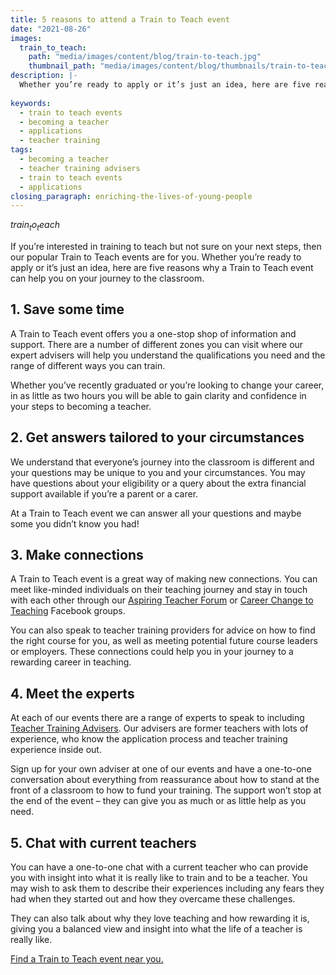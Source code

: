 ```yaml
---
title: 5 reasons to attend a Train to Teach event
date: "2021-08-26"
images:
  train_to_teach:
    path: "media/images/content/blog/train-to-teach.jpg"
    thumbnail_path: "media/images/content/blog/thumbnails/train-to-teach.jpg"
description: |-
  Whether you’re ready to apply or it’s just an idea, here are five reasons why a Train to Teach event can help you on your journey to the classroom.
    
keywords:
  - train to teach events
  - becoming a teacher
  - applications
  - teacher training
tags:
  - becoming a teacher
  - teacher training advisers
  - train to teach events
  - applications
closing_paragraph: enriching-the-lives-of-young-people
---
```


$train_to_teach$

If you’re interested in training to teach but not sure on your next steps, then our popular Train to Teach events are for you. Whether you’re ready to apply or it’s just an idea, here are five reasons why a Train to Teach event can help you on your journey to the classroom.

## 1. Save some time

A Train to Teach event offers you a one-stop shop of information and support.  There are a number of different zones you can visit where our expert advisers will help you understand the qualifications you need and the range of different ways you can train.  

Whether you’ve recently graduated or you’re looking to change your career, in as little as two hours you will be able to gain clarity and confidence in your steps to becoming a teacher.

## 2. Get answers tailored to your circumstances

We understand that everyone’s journey into the classroom is different and your questions may be unique to you and your circumstances. You may have questions about your eligibility or a query about the extra financial support available if you’re a parent or a carer. 

At a Train to Teach event we can answer all your questions and maybe some you didn’t know you had!  

## 3. Make connections

A Train to Teach event is a great way of making new connections. You can meet like-minded individuals on their teaching journey and stay in touch with each other through our [Aspiring Teacher Forum](https://www.facebook.com/groups/1357146377672255) or [Career Change to Teaching](https://www.facebook.com/groups/CareerChangetoTeaching) Facebook groups. 

You can also speak to teacher training providers for advice on how to find the right course for you, as well as meeting potential future course leaders or employers. These connections could help you in your journey to a rewarding career in teaching.

## 4. Meet the experts

At each of our events there are a range of experts to speak to including [Teacher Training Advisers](/teacher-training-advisers). Our advisers are former teachers with lots of experience, who know the application process and teacher training experience inside out. 

Sign up for your own adviser at one of our events and have a one-to-one conversation about everything from reassurance about how to stand at the front of a classroom to how to fund your training. The support won’t stop at the end of the event – they can give you as much or as little help as you need.

## 5. Chat with current teachers

You can have a one-to-one chat with a current teacher who can provide you with insight into what it is really like to train and to be a teacher. You may wish to ask them to describe their experiences including any fears they had when they started out and how they overcame these challenges. 

They can also talk about why they love teaching and how rewarding it is, giving you a balanced view and insight into what the life of a teacher is really like.

[Find a Train to Teach event near you.](/event-categories/train-to-teach-events)
